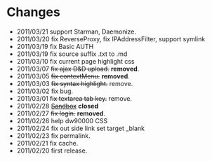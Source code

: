 # Changes

- 2011/03/21 support Starman, Daemonize.
- 2011/03/20 fix ReverseProxy, fix IPAddressFilter, support symlink
- 2011/03/19 fix Basic AUTH
- 2011/03/19 fix source suffix .txt to .md
- 2011/03/10 fix current page highlight css
- 2011/03/07 <del>fix ajax D&D upload.</del> **removed**.
- 2011/03/05 <del>fix contextMenu.</del> **removed**.
- 2011/03/03 <del>fix syntax highlight.</del> remove.
- 2011/03/02 fix bug.
- 2011/03/01 <del>fix textarea tab key.</del> remove.
- 2011/02/28 <del>[Sandbox](http://twitter.com/su_aska/status/42255409838436354)</del> **closed**
- 2011/02/27 <del>fix login.</del> **removed**.
- 2011/02/26 help dw90000 CSS
- 2011/02/24 fix out side link set target \_blank
- 2011/02/23 fix permalink.
- 2011/02/21 fix cache.
- 2011/02/20 first release.

